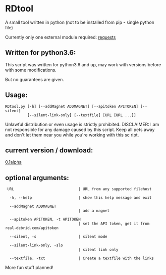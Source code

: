 # RDtool
A small tool written in python (not to be installed from pip - single python file) 

Currently only one external module required:
[requests](https://pypi.python.org/pypi/requests)

 
Written for python3.6:
------------
This script was written for python3.6 and up, may work with versions before with some modifications.

But no guarantees are given.
 
 
Usage:
------------
    RDtool.py [-h] [--addMagnet ADDMAGNET] [--apitoken APITOKEN] [--silent]
              [--silent-link-only] [--textfile] [URL [URL ...]]
              
Unlawful distribution or even usage is strictly prohibited.
DISCLAIMER: I am not responsible for any damage caused by this script.
Keep all pets away and don't let them near you while you're working with this sc
ript.

current version / download:
------------  
[0.1alpha](https://github.com/spookyahell/RDtool/releases/download/0.1alpha/RDtool.py)
   
optional arguments:
------------

     URL                             | URL from any supported filehost
     
      -h, --help                     | show this help message and exit

      --addMagnet ADDMAGNET
                                     | add a magnet

      --apitoken APITOKEN, -t APITOKEN
                                     | set the API token, get it from real-debrid.com/apitoken

      --silent, -s                   | silent mode

      --silent-link-only, -slo
                                     | silent link only

      --textfile, -txt               | Create a textfile with the links
      
      
More fun stuff planned!
